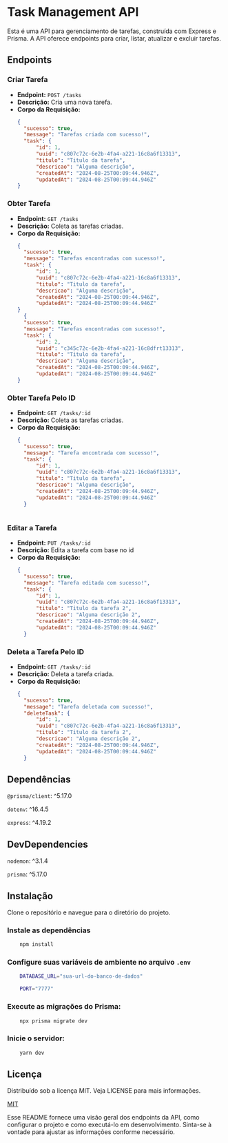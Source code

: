# Task Management API

Esta é uma API para gerenciamento de tarefas, construída com Express e Prisma. A API oferece endpoints para criar, listar, atualizar e excluir tarefas.

## Endpoints

### Criar Tarefa
- **Endpoint:** `POST /tasks`
- **Descrição:** Cria uma nova tarefa.
- **Corpo da Requisição:**
  ```json
  {
	"sucesso": true,
	"message": "Tarefas criada com sucesso!",
	"task": {
		"id": 1,
		"uuid": "c807c72c-6e2b-4fa4-a221-16c8a6f13313",
		"titulo": "Titulo da tarefa",
		"descricao": "Alguma descrição",
		"createdAt": "2024-08-25T00:09:44.946Z",
		"updatedAt": "2024-08-25T00:09:44.946Z"
  }


### Obter Tarefa
- **Endpoint:** `GET /tasks`
- **Descrição:** Coleta as tarefas criadas.
- **Corpo da Requisição:**
  ```json
  {
	"sucesso": true,
	"message": "Tarefas encontradas com sucesso!",
	"task": {
		"id": 1,
		"uuid": "c807c72c-6e2b-4fa4-a221-16c8a6f13313",
		"titulo": "Titulo da tarefa",
		"descricao": "Alguma descrição",
		"createdAt": "2024-08-25T00:09:44.946Z",
		"updatedAt": "2024-08-25T00:09:44.946Z"
  }
    {
	"sucesso": true,
	"message": "Tarefas encontradas com sucesso!",
	"task": {
		"id": 2,
		"uuid": "c345c72c-6e2b-4fa4-a221-16c8dfrt13313",
		"titulo": "Titulo da tarefa",
		"descricao": "Alguma descrição",
		"createdAt": "2024-08-25T00:09:44.946Z",
		"updatedAt": "2024-08-25T00:09:44.946Z"
  }


### Obter Tarefa Pelo ID
- **Endpoint:** `GET /tasks/:id`
- **Descrição:** Coleta as tarefas criadas.
- **Corpo da Requisição:**
  ```json
  {
	"sucesso": true,
	"message": "Tarefa encontrada com sucesso!",
	"task": {
		"id": 1,
		"uuid": "c807c72c-6e2b-4fa4-a221-16c8a6f13313",
		"titulo": "Titulo da tarefa",
		"descricao": "Alguma descrição",
		"createdAt": "2024-08-25T00:09:44.946Z",
		"updatedAt": "2024-08-25T00:09:44.946Z"
    }



### Editar a Tarefa
- **Endpoint:** `PUT /tasks/:id`
- **Descrição:** Edita a tarefa com base no id
- **Corpo da Requisição:**
  ```json
  {
	"sucesso": true,
	"message": "Tarefa editada com sucesso!",
	"task": {
		"id": 1,
		"uuid": "c807c72c-6e2b-4fa4-a221-16c8a6f13313",
		"titulo": "Titulo da tarefa 2",
		"descricao": "Alguma descrição 2",
		"createdAt": "2024-08-25T00:09:44.946Z",
		"updatedAt": "2024-08-25T00:09:44.946Z"
    }


### Deleta a Tarefa Pelo ID
- **Endpoint:** `GET /tasks/:id`
- **Descrição:** Deleta a tarefa criada.
- **Corpo da Requisição:**
  ```json
  {
	"sucesso": true,
	"message": "Tarefa deletada com sucesso!",
	"deleteTask": {
		"id": 1,
		"uuid": "c807c72c-6e2b-4fa4-a221-16c8a6f13313",
		"titulo": "Titulo da tarefa 2",
		"descricao": "Alguma descrição 2",
		"createdAt": "2024-08-25T00:09:44.946Z",
		"updatedAt": "2024-08-25T00:09:44.946Z"
    }

## Dependências

`@prisma/client`: ^5.17.0

`dotenv`: ^16.4.5

`express`: ^4.19.2

## DevDependencies

`nodemon`: ^3.1.4

`prisma`: ^5.17.0
## Instalação

Clone o repositório e navegue para o diretório do projeto.

### Instale as dependências
```bash
    npm install
```


### Configure suas variáveis de ambiente no arquivo `.env`
```bash
    DATABASE_URL="sua-url-do-banco-de-dados"

    PORT="7777"
```
### Execute as migrações do Prisma:

```bash
    npx prisma migrate dev

```

### Inicie o servidor:
```bash
    yarn dev

```

## Licença



Distribuído sob a licença MIT. Veja LICENSE para mais informações.

[MIT](https://choosealicense.com/licenses/mit/)

Esse README fornece uma visão geral dos endpoints da API, como configurar o projeto e como executá-lo em desenvolvimento. Sinta-se à vontade para ajustar as informações conforme necessário.